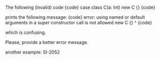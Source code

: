 The following (invalid) code
{code}
case class C(a: Int)
new C {}
{code}

prints the following message:
{code}
error: using named or default arguments in a super constructor call is not allowed
new C {}
^
{code}

which is confusing.

Please, provide a better error message.


another example: SI-2052
